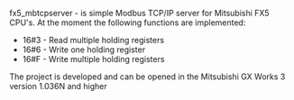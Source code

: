 fx5_mbtcpserver - is simple Modbus TCP/IP server for Mitsubishi FX5 CPU's.
At the moment the following functions are implemented:
  - 16#3 - Read multiple holding registers
  - 16#6 - Write one holding register
  - 16#F - Write multiple holding registers

The project is developed and can be opened in the Mitsubishi GX Works 3 version 1.036N and higher
